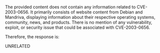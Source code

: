 The provided content does not contain any information related to CVE-2003-0656. It primarily consists of website content from Debian and Mandriva, displaying information about their respective operating systems, community, news, and products. There is no mention of any vulnerability, exploit, or security issue that could be associated with CVE-2003-0656.

Therefore, the response is:

UNRELATED